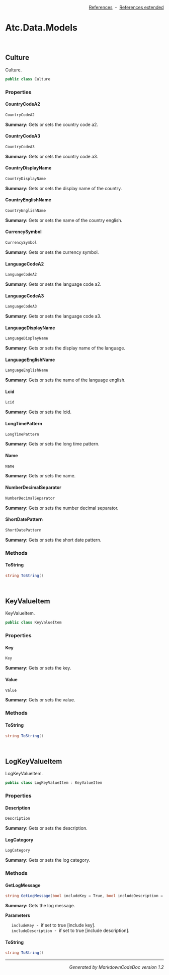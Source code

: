 <div style='text-align: right'>

[References](Index.md)&nbsp;&nbsp;-&nbsp;&nbsp;[References extended](IndexExtended.md)
</div>

# Atc.Data.Models

<br />


## Culture
Culture.


```csharp
public class Culture
```

### Properties


#### CountryCodeA2

```csharp
CountryCodeA2
```
<p><b>Summary:</b> Gets or sets the country code a2.</p>

#### CountryCodeA3

```csharp
CountryCodeA3
```
<p><b>Summary:</b> Gets or sets the country code a3.</p>

#### CountryDisplayName

```csharp
CountryDisplayName
```
<p><b>Summary:</b> Gets or sets the display name of the country.</p>

#### CountryEnglishName

```csharp
CountryEnglishName
```
<p><b>Summary:</b> Gets or sets the name of the country english.</p>

#### CurrencySymbol

```csharp
CurrencySymbol
```
<p><b>Summary:</b> Gets or sets the currency symbol.</p>

#### LanguageCodeA2

```csharp
LanguageCodeA2
```
<p><b>Summary:</b> Gets or sets the language code a2.</p>

#### LanguageCodeA3

```csharp
LanguageCodeA3
```
<p><b>Summary:</b> Gets or sets the language code a3.</p>

#### LanguageDisplayName

```csharp
LanguageDisplayName
```
<p><b>Summary:</b> Gets or sets the display name of the language.</p>

#### LanguageEnglishName

```csharp
LanguageEnglishName
```
<p><b>Summary:</b> Gets or sets the name of the language english.</p>

#### Lcid

```csharp
Lcid
```
<p><b>Summary:</b> Gets or sets the lcid.</p>

#### LongTimePattern

```csharp
LongTimePattern
```
<p><b>Summary:</b> Gets or sets the long time pattern.</p>

#### Name

```csharp
Name
```
<p><b>Summary:</b> Gets or sets the name.</p>

#### NumberDecimalSeparator

```csharp
NumberDecimalSeparator
```
<p><b>Summary:</b> Gets or sets the number decimal separator.</p>

#### ShortDatePattern

```csharp
ShortDatePattern
```
<p><b>Summary:</b> Gets or sets the short date pattern.</p>

### Methods


#### ToString

```csharp
string ToString()
```

<br />


## KeyValueItem
KeyValueItem.


```csharp
public class KeyValueItem
```

### Properties


#### Key

```csharp
Key
```
<p><b>Summary:</b> Gets or sets the key.</p>

#### Value

```csharp
Value
```
<p><b>Summary:</b> Gets or sets the value.</p>

### Methods


#### ToString

```csharp
string ToString()
```

<br />


## LogKeyValueItem
LogKeyValueItem.


```csharp
public class LogKeyValueItem : KeyValueItem
```

### Properties


#### Description

```csharp
Description
```
<p><b>Summary:</b> Gets or sets the description.</p>

#### LogCategory

```csharp
LogCategory
```
<p><b>Summary:</b> Gets or sets the log category.</p>

### Methods


#### GetLogMessage

```csharp
string GetLogMessage(bool includeKey = True, bool includeDescription = True)
```
<p><b>Summary:</b> Gets the log message.</p>

<b>Parameters</b>

&nbsp;&nbsp;&nbsp;&nbsp;&nbsp;`includeKey`&nbsp;&nbsp;-&nbsp;&nbsp;if set to true [include key].<br />
&nbsp;&nbsp;&nbsp;&nbsp;&nbsp;`includeDescription`&nbsp;&nbsp;-&nbsp;&nbsp;if set to true [include description].<br />
#### ToString

```csharp
string ToString()
```
<hr /><div style='text-align: right'><i>Generated by MarkdownCodeDoc version 1.2</i></div>
